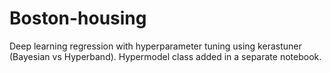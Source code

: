 # Boston-housing
Deep learning regression with hyperparameter tuning using kerastuner (Bayesian vs Hyperband).
Hypermodel class added in a separate notebook.
